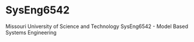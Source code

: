 # SysEng6542
Missouri University of Science and Technology SysEng6542 - Model Based Systems Engineering
